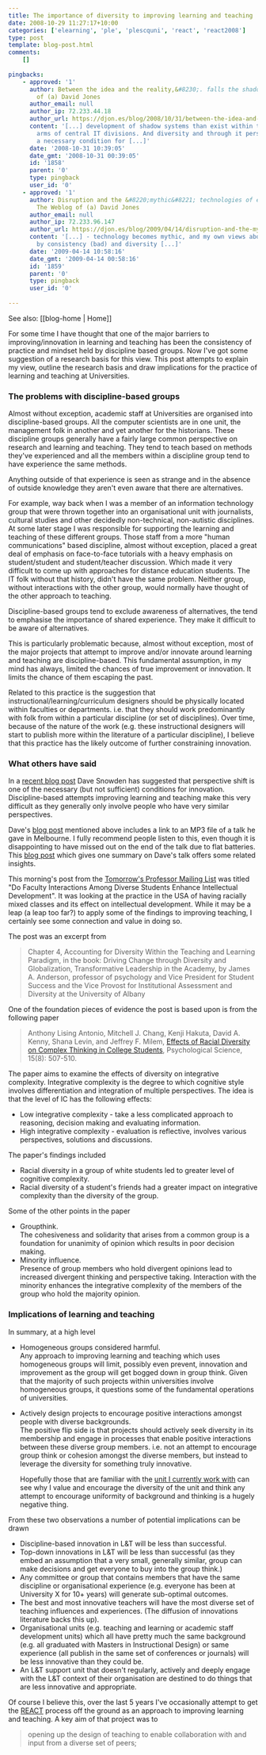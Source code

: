 ```yaml
---
title: The importance of diversity to improving learning and teaching
date: 2008-10-29 11:27:17+10:00
categories: ['elearning', 'ple', 'plescquni', 'react', 'react2008']
type: post
template: blog-post.html
comments:
    []
    
pingbacks:
    - approved: '1'
      author: Between the idea and the reality,&#8230;. falls the shadow &laquo; The Weblog
        of (a) David Jones
      author_email: null
      author_ip: 72.233.44.18
      author_url: https://djon.es/blog/2008/10/31/between-the-idea-and-the-reality-falls-the-shadow/
      content: '[...] development of shadow systems than exist within the development
        arms of central IT divisions. And diversity and through it perspective shift is
        a necessary condition for [...]'
      date: '2008-10-31 10:39:05'
      date_gmt: '2008-10-31 00:39:05'
      id: '1858'
      parent: '0'
      type: pingback
      user_id: '0'
    - approved: '1'
      author: Disruption and the &#8220;mythic&#8221; technologies of education &laquo;
        The Weblog of (a) David Jones
      author_email: null
      author_ip: 72.233.96.147
      author_url: https://djon.es/blog/2009/04/14/disruption-and-the-mythic-technologies-of-education/
      content: '[...] - technology becomes mythic, and my own views about the roles played
        by consistency (bad) and diversity [...]'
      date: '2009-04-14 10:58:16'
      date_gmt: '2009-04-14 00:58:16'
      id: '1859'
      parent: '0'
      type: pingback
      user_id: '0'
    
---
```


See also: [[blog-home | Home]]

For some time I have thought that one of the major barriers to improving/innovation in learning and teaching has been the consistency of practice and mindset held by discipline based groups. Now I've got some suggestion of a research basis for this view. This post attempts to explain my view, outline the research basis and draw implications for the practice of learning and teaching at Universities.

### The problems with discipline-based groups

Almost without exception, academic staff at Universities are organised into discipline-based groups. All the computer scientists are in one unit, the management folk in another and yet another for the historians. These discipline groups generally have a fairly large common perspective on research and learning and teaching. They tend to teach based on methods they've experienced and all the members within a discipline group tend to have experience the same methods.

Anything outside of that experience is seen as strange and in the absence of outside knowledge they aren't even aware that there are alternatives.

For example, way back when I was a member of an information technology group that were thrown together into an organisational unit with journalists, cultural studies and other decidedly non-technical, non-autistic disciplines. At some later stage I was responsible for supporting the learning and teaching of these different groups. Those staff from a more "human communications" based discipline, almost without exception, placed a great deal of emphasis on face-to-face tutorials with a heavy emphasis on student/student and student/teacher discussion. Which made it very difficult to come up with approaches for distance education students. The IT folk without that history, didn't have the same problem. Neither group, without interactions with the other group, would normally have thought of the other approach to teaching.

Discipline-based groups tend to exclude awareness of alternatives, the tend to emphasise the importance of shared experience. They make it difficult to be aware of alternatives.

This is particularly problematic because, almost without exception, most of the major projects that attempt to improve and/or innovate around learning and teaching are discipline-based. This fundamental assumption, in my mind has always, limited the chances of true improvement or innovation. It limits the chance of them escaping the past.

Related to this practice is the suggestion that instructional/learning/curriculum designers should be physically located within faculties or departments. i.e. that they should work predominantly with folk from within a particular discipline (or set of disciplines). Over time, because of the nature of the work (e.g. these instructional designers will start to publish more within the literature of a particular discipline), I believe that this practice has the likely outcome of further constraining innovation.

### What others have said

In a [recent blog post](http://www.cognitive-edge.com/blogs/dave/2008/10/to_distinguish_the_ordinary.php) Dave Snowden has suggested that perspective shift is one of the necessary (but not sufficient) conditions for innovation. Discipline-based attempts improving learning and teaching make this very difficult as they generally only involve people who have very similar perspectives.

Dave's [blog post](http://www.cognitive-edge.com/blogs/dave/2008/10/to_distinguish_the_ordinary.php) mentioned above includes a link to an MP3 file of a talk he gave in Melbourne. I fully recommend people listen to this, even though it is disappointing to have missed out on the end of the talk due to flat batteries. This [blog post](http://www.vpscin.org/?p=1742) which gives one summary on Dave's talk offers some related insights.

This morning's post from the [Tomorrow's Professor Mailing List](http://cgi.stanford.edu/~dept-ctl/cgi-bin/tomprof/postings.php) was titled "Do Faculty Interactions Among Diverse Students Enhance Intellectual Development". It was looking at the practice in the USA of having racially mixed classes and its effect on intellectual development. While it may be a leap (a leap too far?) to apply some of the findings to improving teaching, I certainly see some connection and value in doing so.

The post was an excerpt from

> Chapter 4, Accounting for Diversity Within the Teaching and Learning Paradigm, in the book: Driving Change through Diversity and Globalization, Transformative Leadership in the Academy, by James A. Anderson, professor of psychology and Vice President for Student Success and the Vice Provost for Institutional Assessment and Diversity at the University of Albany

One of the foundation pieces of evidence the post is based upon is from the following paper

> Anthony Lising Antonio, Mitchell J. Chang, Kenji Hakuta, David A. Kenny, Shana Levin, and Jeffrey F. Milem, [Effects of Racial Diversity on Complex Thinking in College Students](http://www.cs.ucsd.edu/~ddahlstr/misc/ingenta1.pdf), Psychological Science, 15(8): 507-510.

The paper aims to examine the effects of diversity on integrative complexity. Integrative complexity is the degree to which cognitive style involves differentiation and integration of multiple perspectives. The idea is that the level of IC has the following effects:

- Low integrative complexity - take a less complicated approach to reasoning, decision making and evaluating information.
- High integrative complexity - evaluation is reflective, involves various perspectives, solutions and discussions.

The paper's findings included

- Racial diversity in a group of white students led to greater level of cognitive complexity.
- Racial diversity of a student's friends had a greater impact on integrative complexity than the diversity of the group.

Some of the other points in the paper

- Groupthink.  
    The cohesiveness and solidarity that arises from a common group is a foundation for unanimity of opinion which results in poor decision making.
- Minority influence.  
    Presence of group members who hold divergent opinions lead to increased divergent thinking and perspective taking. Interaction with the minority enhances the integrative complexity of the members of the group who hold the majority opinion.

### Implications of learning and teaching

In summary, at a high level

- Homogeneous groups considered harmful.  
    Any approach to improving learning and teaching which uses homogeneous groups will limit, possibly even prevent, innovation and improvement as the group will get bogged down in group think. Given that the majority of such projects within universities involve homogeneous groups, it questions some of the fundamental operations of universities.
- Actively design projects to encourage positive interactions amongst people with diverse backgrounds.  
    The positive flip side is that projects should actively seek diversity in its membership and engage in processes that enable positive interactions between these diverse group members. i.e. not an attempt to encourage group think or cohesion amongst the diverse members, but instead to leverage the diversity for something truly innovative.
    
    Hopefully those that are familiar with the [unit I currently work with](http://cddu.cqu.edu.au/) can see why I value and encourage the diversity of the unit and think any attempt to encourage uniformity of background and thinking is a hugely negative thing.
    

From these two observations a number of potential implications can be drawn

- Discipline-based innovation in L&T will be less than successful.
- Top-down innovations in L&T will be less than successful (as they embed an assumption that a very small, generally similar, group can make decisions and get everyone to buy into the group think.)
- Any committee or group that contains members that have the same discipline or organisational experience (e.g. everyone has been at University X for 10+ years) will generate sub-optimal outcomes.
- The best and most innovative teachers will have the most diverse set of teaching influences and experiences. (The diffusion of innovations literature backs this up).
- Organisational units (e.g. teaching and learning or academic staff development units) which all have pretty much the same background (e.g. all graduated with Masters in Instructional Design) or same experience (all publish in the same set of conferences or journals) will be less innovative than they could be.
- An L&T support unit that doesn't regularly, actively and deeply engage with the L&T context of their organisation are destined to do things that are less innovative and appropriate.

Of course I believe this, over the last 5 years I've occasionally attempt to get the [REACT](/blog2/research/reflection-evaluation-and-collaboration-in-teaching/) process off the ground as an approach to improving learning and teaching. A key aim of that project was to

> opening up the design of teaching to enable collaboration with and input from a diverse set of peers;